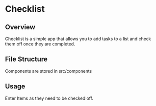 # Checklist

## Overview 

Checklist is a simple app that allows you to add tasks to a list and check them off once they are completed.

## File Structure

Components are stored in src/components

## Usage

Enter Items as they need to be checked off.
